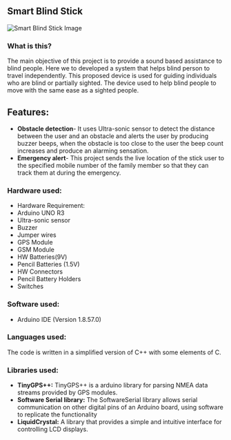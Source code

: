 ## Smart Blind Stick

![Smart Blind Stick Image](IMG_20221112_104141.jpg)

### What is this?

The main objective of this project is to provide a sound based
assistance to blind people. Here we to developed a system that
helps blind person to travel independently. This
proposed device is used for guiding individuals who are blind or partially
sighted. The device used to help blind people to move with the same ease
as a sighted people.

## Features:

- **Obstacle detection**- It uses Ultra-sonic sensor to detect the distance between the user and an obstacle and alerts the user by producing buzzer beeps, when the obstacle is too close to the user the beep count increases and produce an alarming sensation.
- **Emergency alert**- This project sends the live location of the stick user to the specified mobile number of the family member so that they can track them at during the emergency.

### Hardware used:

- Hardware Requirement:
- Arduino UNO R3
- Ultra-sonic sensor
- Buzzer
- Jumper wires
- GPS Module
- GSM Module
- HW Batteries(9V)
- Pencil Batteries (1.5V)
- HW Connectors
- Pencil Battery Holders
- Switches

### Software used:

- Arduino IDE (Version 1.8.57.0)

### Languages used:

The code is written in a simplified version of C++ with some elements of C.

### Libraries used:

- **TinyGPS++:** TinyGPS++ is a arduino library for parsing NMEA data streams provided by GPS modules.
- **Software Serial library:** The SoftwareSerial library allows serial communication on other digital pins of an Arduino board, using software to replicate the functionality
- **LiquidCrystal:** A library that provides a simple and intuitive interface for controlling LCD displays.
